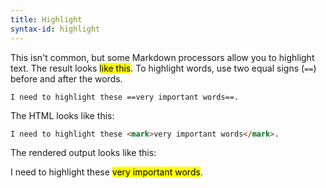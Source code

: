 ```yaml
---
title: Highlight
syntax-id: highlight
---
```


This isn't common, but some Markdown processors allow you to highlight text. The result looks <mark>like this</mark>. To highlight words, use two equal signs (`==`) before and after the words.

```text
I need to highlight these ==very important words==.
```

The HTML looks like this:

```html
I need to highlight these <mark>very important words</mark>.
```

The rendered output looks like this:

I need to highlight these <mark>very important words</mark>.